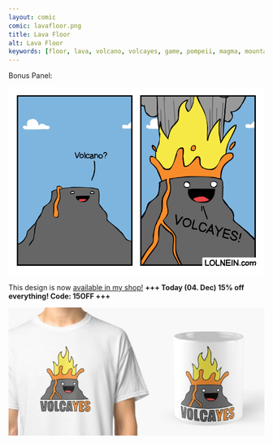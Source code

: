 ```yaml
---
layout: comic
comic: lavafloor.png
title: Lava Floor
alt: Lava Floor
keywords: [floor, lava, volcano, volcayes, game, pompeii, magma, mountain, eruption]
---
```


Bonus Panel:

![Lava Floor Bonus Panel](/images/lavafloor_bonus.png)

This design is now [available in my shop!](https://www.redbubble.com/people/lolnein/shop?asc=u) __+++ Today (04. Dec) 15% off everything! Code: 15OFF +++__


 


[![Volcayes Shirt](/images/volcayes_shirtmug.png)](https://www.redbubble.com/people/lolnein/shop?asc=u)
